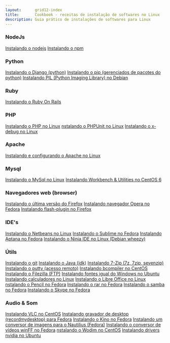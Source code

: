 ```yaml
---
layout:      grid12-index
title:       Cookbook - receitas de instalação de softwares no Linux
description: Guia prático de instalações de softwares para Linux
---
```


### NodeJs

<div class="list-group">
    <a href="/linux/instalando-nodejs/" class="list-group-item">Instalando o nodejs</a>
    <a href="/linux/instalando-npm/" class="list-group-item">Instalando o npm</a>
</div>


### Python

<div class="list-group">
    <a href="/linux/instalando-django/" class="list-group-item">Instalando o Django (python)</a>
    <a href="/linux/instalando-pip/" class="list-group-item">Instalando o pip (gerenciados de pacotes do python)</a>
    <a href="/linux/instalando-pil/" class="list-group-item">Instalando PIL (Python Imaging Library) no Debian</a>
</div>


### Ruby

<div class="list-group">
    <a href="/linux/instalando-ruby-on-rails/" class="list-group-item">Instalando o Ruby On Rails</a>
</div>


### PHP

<div class="list-group">
    <a href="/linux/instalando-php/" class="list-group-item">Instalando o PHP  no Linux</a>
    <a href="/linux/instalando-phpunit/" class="list-group-item">nstalando o PHPUnit no Linux</a>
    <a href="/linux/instalando-xdebug/" class="list-group-item">Instalando o x-debug no Linux</a>
</div>


### Apache

<div class="list-group">
    <a href="/linux/instalando-apache-via-yum-apt-get/" class="list-group-item">Instalando e configurando o Apache no Linux</a>
</div>


### Mysql

<div class="list-group">
    <a href="/linux/instalando-mysql/" class="list-group-item">Instalando o MySql no Linux</a>
    <a href="/linux/instalando-mysql-workbench" class="list-group-item">Instalando Workbench & Utilities no CentOS 6</a>
</div>


###  Navegadores web (browser)

<div class="list-group">
    <a href="/linux/instalando-firefox/" class="list-group-item">Instalando o última versão do Firefox</a>
    <a href="/linux/instalando-opera" class="list-group-item">Instalando navegador Opera no Fedora</a>
    <a href="/linux/instalando-flash-plugin/" class="list-group-item">Instalando flash-plugin no Firefox</a>
</div>


###  IDE's

<div class="list-group">
    <a href="/linux/instalando-netbeans/" class="list-group-item">Instalando o Netbeans no Linux</a>
    <a href="/linux/instalando-sublime/" class="list-group-item">Instalando o Sublime no Fedora</a>
    <a href="/linux/instalando-aptana/" class="list-group-item">Instalando Aptana no Fedora</a>
    <a href="/linux/instalando-ninja-ide/" class="list-group-item">Instalando o Ninja IDE no Linux (Debian wheezy)</a>
</div>


###  Útils

<div class="list-group">
    <a href="/linux/instalando-git/" class="list-group-item">Instalando o git</a>
    <a href="/linux/instalando-java/" class="list-group-item">Instalando o Java (jdk)</a>
    <a href="/linux/instalando-7z/" class="list-group-item">Instalando 7-Zip (7z, 7zip, sevenzip)</a>
    <a href="/linux/instalando-putty/" class="list-group-item">Instalando o putty (acesso remoto)</a>
    <a href="/linux/instalando-bcompiler/" class="list-group-item">Instalando bcompiler no CentOS</a>
    <a href="/linux/instalando-filezilla/" class="list-group-item">Instalando o Filezilla (FTP)</a>
    <a href="/linux/instalando-fonts-windows/" class="list-group-item">Instalando fontes igual do Windows no Ubuntu</a>
    <a href="/linux/instalando-calculadoras/" class="list-group-item">Instalando calculadores no Linux</a>
    <a href="/linux/instalando-libre-office/" class="list-group-item">Instalando o Libre Office no Linux</a>
    <a href="/linux/instalando-pencil/" class="list-group-item">nstalando o Pencil no Fedora</a>
    <a href="/linux/instalando-rar/" class="list-group-item">Instalando o rar no Fedora</a>
    <a href="/linux/instalando-samba/" class="list-group-item">Instalando o samba no Fedora</a>
    <a href="/linux/instalando-skype/" class="list-group-item">Instalando o Skype no Fedora</a>
    <!--<a href="/linux//" class="list-group-item"></a>-->
</div>


###  Audio & Som

<div class="list-group">
    <a href="/linux/instalando-vlc/" class="list-group-item">Instalando VLC no CentOS</a>
    <a href="/linux/instalando-gtk-recordmydesktop/" class="list-group-item">Instalando gravador de desktop (recordmydesktop) para Fedora</a>
    <a href="/linux/instalando-kino/" class="list-group-item">Instalando o Kino no Fedora</a>
    <a href="/linux/instalando-nautilus-image-converter/" class="list-group-item">Instalando um conversor de imagens para o Nautilius (Fedora)</a>
    <a href="/linux/instalando-winff/" class="list-group-item">Instalando o conversor de vídeos winFF no Fedora</a>
    <a href="/linux/instalando-wodim/" class="list-group-item">nstalando o Wodim no CentOS</a>
    <a href="/linux/instalando-drivers-nvidia/" class="list-group-item">Instalando drivers nvidia no Ubuntu</a>
</div>
